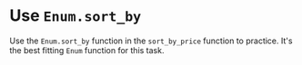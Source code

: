 # Use `Enum.sort_by`

Use the `Enum.sort_by` function in the `sort_by_price` function to practice. It's the best fitting `Enum` function for this task.